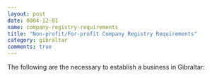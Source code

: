 ```yaml
---
layout: post
date: 0004-12-01
name: company-registry-requirements
title: "Non-profit/For-profit Company Registry Requirements"
category: gibraltar
comments: true
---
```


The following are the necessary to establish a business in Gibraltar: 



